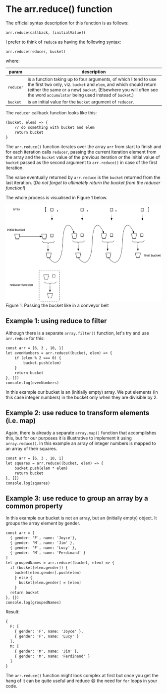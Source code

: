 # The arr.reduce() function

The official syntax description for this function is as follows:

```
arr.reduce(callback, [initialValue])
```

I prefer to think of `reduce` as having the following syntax:

```
arr.reduce(reducer, bucket)
```

where:

| param | description |
| ----- | ----------- |
| `reducer` | is a function taking up to four arguments, of which I tend to use the first two only, viz. `bucket` and `elem`,  and which should return (either the same or a new) `bucket`. (Elsewhere you will often see the word `accumulator` being used instead of `bucket`.) |
| `bucket` | is an initial value for the `bucket` argument of `reducer`. |

The `reducer` callback function looks like this:

```
(bucket, elem) => {
    // do something with bucket and elem
    return bucket
}
```

The `arr.reduce()` function iterates over the array `arr` from start to finish and for each iteration calls `reducer`, passing the current iteration element from the array and the `bucket` value of the previous iteration _or_ the initial value of `bucket` passed as the second argument to `arr.reduce()` in case of the first iteration.

The value eventually returned by `arr.reduce` is the `bucket` returned from the last iteration. (_Do not forget to ultimately return the bucket from the reducer function!_)

The whole process is visualised in Figure 1 below.

![buckets](images/reduce.png)
<br>Figure 1. Passing the bucket like in a conveyor belt

## Example 1: using reduce to filter

Although there is a separate `array.filter()` function, let's try and use `arr.reduce` for this:


```
const arr = [6, 3 , 10, 1]
let evenNumbers = arr.reduce((bucket, elem) => {
    if (elem % 2 === 0) {
        bucket.push(elem)
    }
    return bucket
}, [])
console.log(evenNumbers)
```

In this example our bucket is an (initially empty) array. We put elements (in this case integer numbers) in the bucket only when they are divisible by 2.

## Example 2: use reduce to transform elements (i.e. map)

Again, there is already a separate `array.map()` function that accomplishes this, but for our purposes it is illustrative to implement it using `array.reduce()`. In this example an array of integer numbers is mapped to an array of their squares.

```
const arr = [6, 3 , 10, 1]
let squares = arr.reduce((bucket, elem) => {
    bucket.push(elem * elem)
    return bucket
}, [])
console.log(squares)
```

## Example 3: use reduce to group an array by a common property

In this example our bucket is not an array, but an (initially empty) object. It groups the array element by gender.

```
const arr = [
  { gender: 'F', name: 'Joyce'},
  { gender: 'M', name: 'Jim' },
  { gender: 'F', name: 'Lucy' },
  { gender: 'M', name: 'Ferdinand' }
]
let groupedNames = arr.reduce((bucket, elem) => {
  if (bucket[elem.gender]) {
    bucket[elem.gender].push(elem)
    } else {
      bucket[elem.gender] = [elem]
    }
  return bucket
}, {})
console.log(groupedNames)
```

Result:

```
{
  F: [
    { gender: 'F', name: 'Joyce' },
    { gender: 'F', name: 'Lucy' }
  ],
  M: [
    { gender: 'M', name: 'Jim' },
    { gender: 'M', name: 'Ferdinand' }
  ]
}
```

The `arr.reduce()` function might look complex at first but once you get the hang of it can be quite useful and reduce :smile: the need for `for` loops in your code.